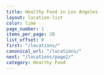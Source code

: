 ```yaml
---
title: Healthy Food in Los Angeles
layout: location-list
color: lime
page_number: 1
items_per_page: 20
list_offset: 0
first: "/locations/"
canonical_url: "/locations/"
next: "/locations/page2/"
category: Healthy Food
---
```


